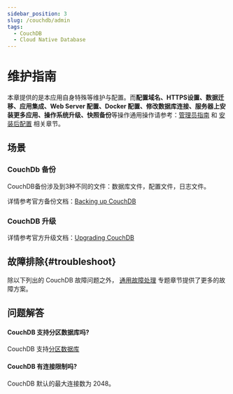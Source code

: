 ```yaml
---
sidebar_position: 3
slug: /couchdb/admin
tags:
  - CouchDB
  - Cloud Native Database
---
```


# 维护指南

本章提供的是本应用自身特殊等维护与配置。而**配置域名、HTTPS设置、数据迁移、应用集成、Web Server 配置、Docker 配置、修改数据库连接、服务器上安装更多应用、操作系统升级、快照备份**等操作通用操作请参考：[管理员指南](../administrator) 和 [安装后配置](../install/setup) 相关章节。

## 场景

### CouchDb 备份

CouchDB备份涉及到3种不同的文件：数据库文件，配置文件，日志文件。  

详情参考官方备份文档：[Backing up CouchDB](https://docs.couchdb.org/en/latest/maintenance/backups.html)

### CouchDB 升级

详情参考官方升级文档：[Upgrading CouchDB](https://docs.couchdb.org/en/latest/install/upgrading.html)

## 故障排除{#troubleshoot}

除以下列出的 CouchDB 故障问题之外， [通用故障处理](../troubleshoot) 专题章节提供了更多的故障方案。 


## 问题解答

#### CouchDB 支持分区数据库吗?

CouchDB 支持[分区数据库](https://docs.couchdb.org/en/stable/partitioned-dbs/index.html#partitioned-databases)

#### CouchDB 有连接限制吗?

CouchDB 默认的最大连接数为 2048。